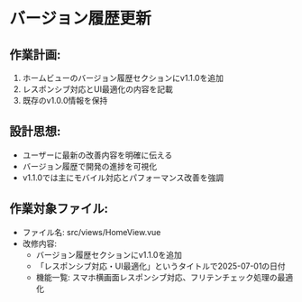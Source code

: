 # バージョン履歴更新

## 作業計画:
1. ホームビューのバージョン履歴セクションにv1.1.0を追加
2. レスポンシブ対応とUI最適化の内容を記載
3. 既存のv1.0.0情報を保持

## 設計思想:
- ユーザーに最新の改善内容を明確に伝える
- バージョン履歴で開発の進捗を可視化
- v1.1.0では主にモバイル対応とパフォーマンス改善を強調

## 作業対象ファイル:
- ファイル名: src/views/HomeView.vue
- 改修内容:
  - バージョン履歴セクションにv1.1.0を追加
  - 「レスポンシブ対応・UI最適化」というタイトルで2025-07-01の日付
  - 機能一覧: スマホ横画面レスポンシブ対応、フリテンチェック処理の最適化
